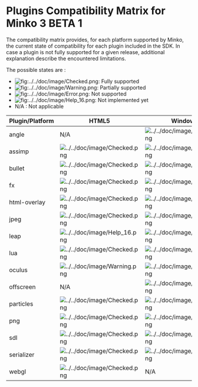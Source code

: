 Plugins Compatibility Matrix for Minko 3 BETA 1
===============================================

The compatibility matrix provides, for each platform supported by Minko, the current state of compatibility for each plugin included in the SDK. In case a plugin is not fully supported for a given release, additional explanation describe the encountered limitations.

The possible states are :

-   ![](../../doc/image/Checked.png "fig:../../doc/image/Checked.png"): Fully supported
-   ![](../../doc/image/Warning.png "fig:../../doc/image/Warning.png"): Partially supported
-   ![](../../doc/image/Error.png "fig:../../doc/image/Error.png"): Not supported
-   ![](../../doc/image/Help_16.png "fig:../../doc/image/Help_16.png"): Not implemented yet
-   N/A : Not applicable

| Plugin/Platform | HTML5 | Windows | OS X | Linux | iOS | Android |
|-----------------|----------------------------------------------------------------|----------------------------------------------------------------|----------------------------------------------------------------|----------------------------------------------------------------|---|---|
| angle           | N/A                                                            | ![](../../doc/image/Checked.png "../../doc/image/Checked.png") | N/A                                                            | N/A                                                            | N/A | N/A |
| assimp          | ![](../../doc/image/Checked.png "../../doc/image/Checked.png") | ![](../../doc/image/Checked.png "../../doc/image/Checked.png") | ![](../../doc/image/Checked.png "../../doc/image/Checked.png") | ![](../../doc/image/Checked.png "../../doc/image/Checked.png") | ![](../../doc/image/Checked.png "../../doc/image/Checked.png") | ![](../../doc/image/Checked.png "../../doc/image/Checked.png") |
| bullet          | ![](../../doc/image/Checked.png "../../doc/image/Checked.png") | ![](../../doc/image/Checked.png "../../doc/image/Checked.png") | ![](../../doc/image/Checked.png "../../doc/image/Checked.png") | ![](../../doc/image/Checked.png "../../doc/image/Checked.png") | ![](../../doc/image/Checked.png "../../doc/image/Checked.png") | ![](../../doc/image/Checked.png "../../doc/image/Checked.png") |
| fx              | ![](../../doc/image/Checked.png "../../doc/image/Checked.png") | ![](../../doc/image/Checked.png "../../doc/image/Checked.png") | ![](../../doc/image/Checked.png "../../doc/image/Checked.png") | ![](../../doc/image/Checked.png "../../doc/image/Checked.png") | ![](../../doc/image/Warning.png "../../doc/image/Warning.png") | ![](../../doc/image/Warning.png "../../doc/image/Warning.png") |
| html-overlay    | ![](../../doc/image/Checked.png "../../doc/image/Checked.png") | ![](../../doc/image/Checked.png "../../doc/image/Checked.png") | ![](../../doc/image/Checked.png "../../doc/image/Checked.png") | ![](../../doc/image/Checked.png "../../doc/image/Checked.png") | ![](../../doc/image/Checked.png "../../doc/image/Checked.png") | ![](../../doc/image/Checked.png "../../doc/image/Checked.png") |
| jpeg            | ![](../../doc/image/Checked.png "../../doc/image/Checked.png") | ![](../../doc/image/Checked.png "../../doc/image/Checked.png") | ![](../../doc/image/Checked.png "../../doc/image/Checked.png") | ![](../../doc/image/Checked.png "../../doc/image/Checked.png") | ![](../../doc/image/Checked.png "../../doc/image/Checked.png") | ![](../../doc/image/Checked.png "../../doc/image/Checked.png") |
| leap            | ![](../../doc/image/Help_16.png "../../doc/image/Help_16.png") | ![](../../doc/image/Checked.png "../../doc/image/Checked.png") | ![](../../doc/image/Checked.png "../../doc/image/Checked.png") | ![](../../doc/image/Checked.png "../../doc/image/Checked.png") | ![](../../doc/image/Error.png "../../doc/image/Error.png") | ![](../../doc/image/Error.png "../../doc/image/Error.png") |
| lua             | ![](../../doc/image/Checked.png "../../doc/image/Checked.png") | ![](../../doc/image/Checked.png "../../doc/image/Checked.png") | ![](../../doc/image/Checked.png "../../doc/image/Checked.png") | ![](../../doc/image/Checked.png "../../doc/image/Checked.png") | ![](../../doc/image/Checked.png "../../doc/image/Checked.png") | ![](../../doc/image/Checked.png "../../doc/image/Checked.png") |
| oculus          | ![](../../doc/image/Warning.png "../../doc/image/Warning.png") | ![](../../doc/image/Checked.png "../../doc/image/Checked.png") | ![](../../doc/image/Checked.png "../../doc/image/Checked.png") | ![](../../doc/image/Checked.png "../../doc/image/Checked.png") | ![](../../doc/image/Error.png "../../doc/image/Error.png") |  ![](../../doc/image/Error.png "../../doc/image/Error.png") |
| offscreen       | N/A                                                            | ![](../../doc/image/Checked.png "../../doc/image/Checked.png")     | ![](../../doc/image/Error.png "../../doc/image/Error.png")     | ![](../../doc/image/Checked.png "../../doc/image/Checked.png") | ![](../../doc/image/Error.png "../../doc/image/Error.png") | ![](../../doc/image/Error.png "../../doc/image/Error.png") |
| particles       | ![](../../doc/image/Checked.png "../../doc/image/Checked.png") | ![](../../doc/image/Checked.png "../../doc/image/Checked.png") | ![](../../doc/image/Checked.png "../../doc/image/Checked.png") | ![](../../doc/image/Checked.png "../../doc/image/Checked.png") | ![](../../doc/image/Checked.png "../../doc/image/Checked.png") | ![](../../doc/image/Checked.png "../../doc/image/Checked.png") |
| png             | ![](../../doc/image/Checked.png "../../doc/image/Checked.png") | ![](../../doc/image/Checked.png "../../doc/image/Checked.png") | ![](../../doc/image/Checked.png "../../doc/image/Checked.png") | ![](../../doc/image/Checked.png "../../doc/image/Checked.png") | ![](../../doc/image/Checked.png "../../doc/image/Checked.png") | ![](../../doc/image/Checked.png "../../doc/image/Checked.png") |
| sdl             | ![](../../doc/image/Checked.png "../../doc/image/Checked.png") | ![](../../doc/image/Checked.png "../../doc/image/Checked.png") | ![](../../doc/image/Checked.png "../../doc/image/Checked.png") | ![](../../doc/image/Checked.png "../../doc/image/Checked.png") | ![](../../doc/image/Checked.png "../../doc/image/Checked.png") | ![](../../doc/image/Checked.png "../../doc/image/Checked.png") |
| serializer      | ![](../../doc/image/Checked.png "../../doc/image/Checked.png") | ![](../../doc/image/Checked.png "../../doc/image/Checked.png") | ![](../../doc/image/Checked.png "../../doc/image/Checked.png") | ![](../../doc/image/Checked.png "../../doc/image/Checked.png") | ![](../../doc/image/Checked.png "../../doc/image/Checked.png") | ![](../../doc/image/Checked.png "../../doc/image/Checked.png")|
| webgl           | ![](../../doc/image/Checked.png "../../doc/image/Checked.png") | N/A                                                            | N/A                                                            | N/A                                                            | N/A | N/A |

